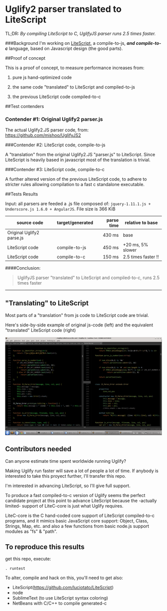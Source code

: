 Uglify2 parser translated to LiteScript 
==========

TL;DR: *By compiling LiteScript to C, UglifyJS parser runs 2.5 times faster.*

###Background
I'm working on [LiteScript](https://github.com/luciotato/LiteScript), 
a compile-to-js, ***and compile-to-c*** language, based on Javascript design (the good parts). 

##Proof of concept

This is a proof of concept, to measure performance increases
from:

1) pure js hand-optimized code 

2) the same code "translated" to LiteScript and compiled-to-js 

3) the previous LiteScript code compiled-to-c 

##Test contenders

### Contender #1: Original Uglify2 parser.js

The actual Uglify2.JS parser code, from: https://github.com/mishoo/UglifyJS2

###Contender #2: LiteScript code, compile-to-js

A "translation" from the original Uglify2.JS "parser.js" to LiteScript. 
Since LiteScript is heavily based in javascript
most of the translation is trivial.

###Contender #3: LiteScript code, compile-to-c

A further altered version of the previous LiteScript code, 
to adhere to stricter rules allowing compilation 
to a fast c standalone executable.

##Tests Results

Input: all parsers are feeded a .js file composed of: `jquery-1.11.1.js + Underscore.js 1.6.0 + AngularJS`. File size is 366 KiB

source code               | target/generated   | parse time | relative to base
------------------        | ------------------ | ------:| -----------------
Original Uglify2 parse.js |                    | 430 ms | base
LiteScript code           | compile-to-js      | 450 ms | +20 ms, 5% slower
LiteScript code           | compile-to-c       | 150 ms | 2.5 times faster !!

####Conclusion: 
>UglifyJS parser "translated" to LiteScript and compiled-to-c, runs 2.5 times faster

-------------------

## "Translating" to LiteScript

Most parts of a "translation" from js code to LiteScript code are trivial.

Here's side-by-side example of original js-code (left) and the equivalent "translated" LiteScript code (right)

![Screenshot](/screenshot/snapshot1.png?raw=true "left: original js, right: translated ls")

## Contributors needed

Can anyone estimate time spent worldwide running Uglify? 

Making Uglify run faster will save a lot of people a lot of time.
If anybody is interested to take this proyect further, I'll transfer this repo.

I'm interested in advancing LiteScript, so I'll give full support.

To produce a fast compiled-to-c version of Uglify seems the perfect candidate 
project at this point to advance LiteScript because the -actually limited-
support of LiteC-core is just what Uglify requires.

LiteC-core is the C hand-coded core support of LiteScript compiled-to-c programs,
and it mimics basic JavaScript core support: Object, Class, Strings, Map, etc.
and also a few functions from basic node.js support modules as "fs" & "path".

## To reproduce this results

get this repo, execute:

    . runtest

To alter, compile and hack on this, you'll need to get also: 
- LiteScript(https://github.com/luciotato/LiteScript)
- node
- SublimeText (to use LiteScript syntax coloring)
- NetBeans with C/C++ to compile generated-c
